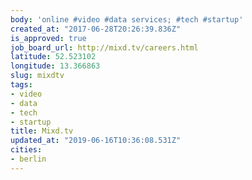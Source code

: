 ```yaml
---
body: 'online #video #data services; #tech #startup'
created_at: "2017-06-28T20:26:39.836Z"
is_approved: true
job_board_url: http://mixd.tv/careers.html
latitude: 52.523102
longitude: 13.366863
slug: mixdtv
tags:
- video
- data
- tech
- startup
title: Mixd.tv
updated_at: "2019-06-16T10:36:08.531Z"
cities:
- berlin
---
```

